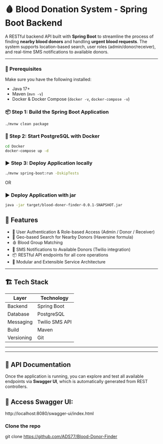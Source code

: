 # 🩸 Blood Donation System - Spring Boot Backend

A RESTful backend API built with **Spring Boot** to streamline the process of finding **nearby blood donors** and handling **urgent blood requests**. The system supports location-based search, user roles (admin/donor/receiver), and real-time SMS notifications to available donors.

---

### 🔧 Prerequisites

Make sure you have the following installed:

- Java 17+
- Maven (`mvn -v`)
- Docker & Docker Compose (`docker -v`, `docker-compose -v`)
### 📦 Step 1: Build the Spring Boot Application

```bash
./mvnw clean package
```
### 🐳  Step 2: Start PostgreSQL with Docker
```bash
cd Docker
docker-compose up -d
```
### ▶️  Step 3: Deploy Application locally
```bash
./mvnw spring-boot:run -DskipTests
```
OR
### ▶️ Deploy Application with jar
```bash
java -jar target/blood-doner-finder-0.0.1-SNAPSHOT.jar

```
## 🚀 Features

- 🔐 User Authentication & Role-based Access (Admin / Donor / Receiver)
- 📍 Geo-based Search for Nearby Donors (Haversine formula)
- 🩸 Blood Group Matching
- 📲 SMS Notifications to Available Donors (Twilio integration)
- 📦 RESTful API endpoints for all core operations
- 🧠 Modular and Extensible Service Architecture

---

## 🏗️ Tech Stack

| Layer      | Technology     |
|-----------|----------------|
| Backend   | Spring Boot    |
| Database  | PostgreSQL     |
| Messaging | Twilio SMS API |
| Build     | Maven          |
| Versioning| Git            |

---
<!--

## 🧱 Core Entities

- **User**
    - Name, Email, Phone
    - Role: `ADMIN`, `DONOR`, `RECEIVER`
    - Blood Group
    - Availability & Verification Flags
    - Location (Lat, Lon, City)

- **Location**
    - Address, City, Latitude, Longitude

- **BloodRequest**
    - Requested Blood Group
    - Requester (linked to User)
    - Request Time
    - Location

---
-->

---

## 📑 API Documentation

Once the application is running, you can explore and test all available endpoints via **Swagger UI**, which is automatically generated from  REST controllers.

🔗 **Access Swagger UI**:
--
http://localhost:8080/swagger-ui/index.html
### Clone the repo 
git clone https://github.com/ADS77/Blood-Donor-Finder
